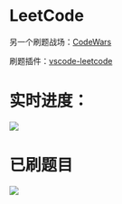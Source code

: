 # LeetCode

另一个刷题战场：[CodeWars](https://github.com/ringcrl/CodeWars)

刷题插件：[vscode-leetcode](https://github.com/jdneo/vscode-leetcode)

# 实时进度：

![](https://static.chenng.cn/api/dynamic_image/leetcode)

# 已刷题目

![](https://static.chenng.cn/api/dynamic_image/leetcode_problems)